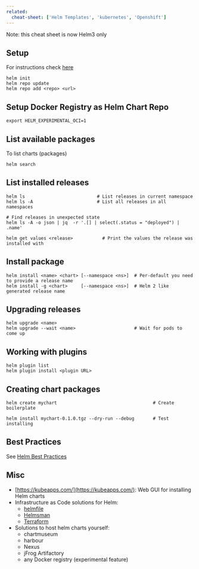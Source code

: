 ```yaml
---
related:
  cheat-sheet: ['Helm Templates', 'kubernetes', 'Openshift']
---
```


Note: this cheat sheet is now Helm3 only

## Setup

For instructions check [here](https://docs.helm.sh/using_helm/#quickstart-guide)

    helm init   
    helm repo update
    helm repo add <repo> <url>

## Setup Docker Registry as Helm Chart Repo

    export HELM_EXPERIMENTAL_OCI=1

## List available packages

To list charts (packages)

    helm search

## List installed releases

    helm ls                           # List releases in current namespace
    helm ls -A                        # List all releases in all namespaces
    
    # Find releases in unexpected state
    helm ls -A -o json | jq  -r '.[] | select(.status = "deployed") | .name'
    
    helm get values <release>           # Print the values the release was installed with

## Install package

    helm install <name> <chart> [--namespace <ns>]  # Per-default you need to provide a release name
    helm install -g <chart>     [--namespace <ns>]  # Helm 2 like generated release name

## Upgrading releases

    helm upgrade <name>
    helm upgrade --wait <name>                      # Wait for pods to come up

## Working with plugins

    helm plugin list
    helm plugin install <plugin URL>

## Creating chart packages

    helm create mychart                                    # Create boilerplate
    
    helm install mychart-0.1.0.tgz --dry-run --debug       # Test installing

## Best Practices

See [Helm Best Practices](/blog/Helm+Best+Practices)

## Misc

- [https://kubeapps.com/](https://kubeapps.com/): Web GUI for installing Helm charts
- Infrastructure as Code solutions for Helm:
   - [helmfile](https://github.com/roboll/helmfile)
   - [Helmsman](https://github.com/Praqma/helmsman)
   - [Terraform](https://github.com/hashicorp/terraform-provider-helm)
- Solutions to host helm charts yourself:
   - chartmuseum
   - harbour
   - Nexus
   - jFrog Artifactory
   - any Docker registry (experimental feature)
